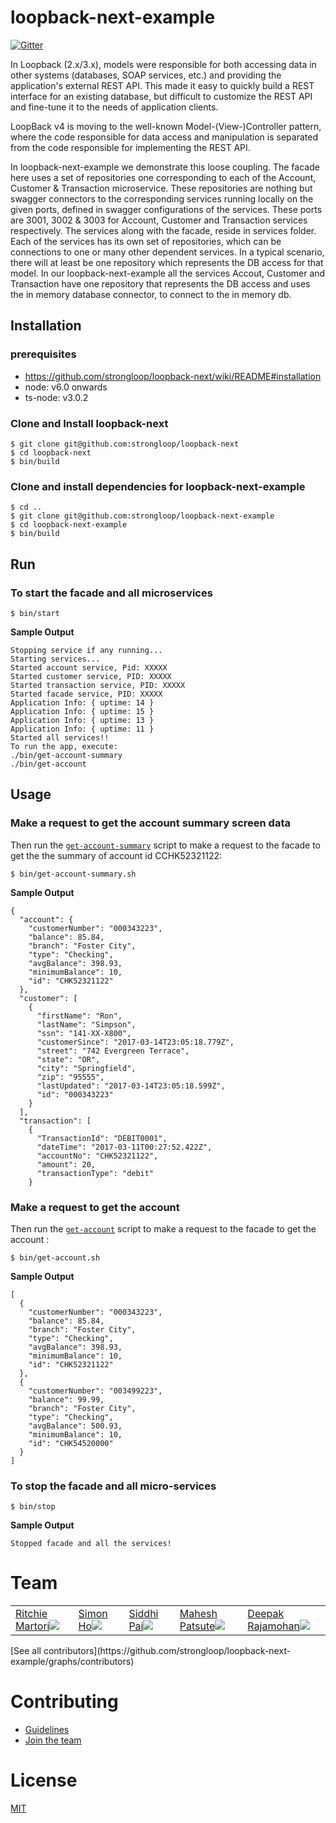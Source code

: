 # loopback-next-example

[![Gitter](https://img.shields.io/gitter/room/nwjs/nw.js.svg)](https://gitter.im/strongloop/loopback)

In Loopback (2.x/3.x), models were responsible for both accessing data in other systems (databases, SOAP services, etc.) and providing the application's external REST API. This made it easy to quickly build a REST interface for an existing database, but difficult to customize the REST API and fine-tune it to the needs of application clients.

LoopBack v4 is moving to the well-known Model-(View-)Controller pattern, where the code responsible for data access and manipulation is separated from the code responsible for implementing the REST API.

In loopback-next-example we demonstrate this loose coupling. The facade here uses a set of repositories one corresponding to each of the Account, Customer & Transaction microservice. These repositories are nothing but swagger connectors to the corresponding services running locally on the given ports, defined in swagger configurations of the services. These ports are 3001, 3002 & 3003 for Account, Customer and Transaction services respectively. The services along with the facade, reside in services folder. Each of the services has its own set of repositories, which can be connections to one or many other dependent services. In a typical scenario, there will at least be one repository which represents the DB access for that model. In our loopback-next-example all the services Accout, Customer and Transaction have one repository that represents the DB access and uses the in memory database connector, to connect to the in memory db.

## Installation

### prerequisites
 - https://github.com/strongloop/loopback-next/wiki/README#installation
 - node: v6.0 onwards
 - ts-node: v3.0.2

### Clone and Install loopback-next
```
$ git clone git@github.com:strongloop/loopback-next
$ cd loopback-next
$ bin/build
```

### Clone and install dependencies for loopback-next-example
```
$ cd ..
$ git clone git@github.com:strongloop/loopback-next-example
$ cd loopback-next-example
$ bin/build
```

## Run

### To start the facade and all microservices

```
$ bin/start
```
**Sample Output**
```
Stopping service if any running...
Starting services...
Started account service, Pid: XXXXX
Started customer service, PID: XXXXX
Started transaction service, PID: XXXXX
Started facade service, PID: XXXXX
Application Info: { uptime: 14 }
Application Info: { uptime: 15 }
Application Info: { uptime: 13 }
Application Info: { uptime: 11 }
Started all services!!
To run the app, execute: 
./bin/get-account-summary
./bin/get-account
```

## Usage

### Make a request to get the account summary screen data

Then run the [`get-account-summary`](https://github.com/strongloop/loopback-next-example/blob/master/bin/get-account-summary#L2)
script to make a request to the facade to get the the summary of account id CCHK52321122:
```
$ bin/get-account-summary.sh
```
**Sample Output**
```
{
  "account": {
    "customerNumber": "000343223",
    "balance": 85.84,
    "branch": "Foster City",
    "type": "Checking",
    "avgBalance": 398.93,
    "minimumBalance": 10,
    "id": "CHK52321122"
  },
  "customer": [
    {
      "firstName": "Ron",
      "lastName": "Simpson",
      "ssn": "141-XX-X800",
      "customerSince": "2017-03-14T23:05:18.779Z",
      "street": "742 Evergreen Terrace",
      "state": "OR",
      "city": "Springfield",
      "zip": "95555",
      "lastUpdated": "2017-03-14T23:05:18.599Z",
      "id": "000343223"
    }
  ],
  "transaction": [
    {
      "TransactionId": "DEBIT0001",
      "dateTime": "2017-03-11T00:27:52.422Z",
      "accountNo": "CHK52321122",
      "amount": 20,
      "transactionType": "debit"
    }
```

### Make a request to get the account

Then run the [`get-account`](https://github.com/strongloop/loopback-next-example/blob/master/bin/get-account#L2)
script to make a request to the facade to get the account :
```
$ bin/get-account.sh
```
**Sample Output**
```
[
  {
    "customerNumber": "000343223",
    "balance": 85.84,
    "branch": "Foster City",
    "type": "Checking",
    "avgBalance": 398.93,
    "minimumBalance": 10,
    "id": "CHK52321122"
  },
  {
    "customerNumber": "003499223",
    "balance": 99.99,
    "branch": "Foster City",
    "type": "Checking",
    "avgBalance": 500.93,
    "minimumBalance": 10,
    "id": "CHK54520000"
  }
]
```

### To stop the facade and all micro-services

```
$ bin/stop
```
**Sample Output**
```
Stopped facade and all the services!
```

# Team

<table>
<tr>
<td><a href="http://github.com/ritch">Ritchie Martori<img src="https://avatars2.githubusercontent.com/u/462228?v=3&s=60"></a></td>
<td><a href="http://github.com/superkhau">Simon Ho<img src="https://avatars1.githubusercontent.com/u/1617364?v=3&s=60"></a></td>
<td><a href="http://github.com/siddhipai">Siddhi Pai<img src="https://avatars0.githubusercontent.com/u/15273582?v=3&u=d53eb3a459e72484c0ffed865c4e41f9ed9b4fdf&s=60"></a></td>
<td><a href="http://github.com/mpatsute">Mahesh Patsute<img src="https://avatars3.githubusercontent.com/u/24725376?v=3&s=60"></a></td>
<td><a href="http://github.com/deepakrkris">Deepak Rajamohan<img src="https://avatars2.githubusercontent.com/u/7688315?v=3&s=60"></a></td>
</tr>
</table>
[See all contributors](https://github.com/strongloop/loopback-next-example/graphs/contributors)

# Contributing

 - [Guidelines]()
 - [Join the team]()

# License

[MIT](https://github.com/strongloop/loopback-next-example/blob/master/LICENSE)
